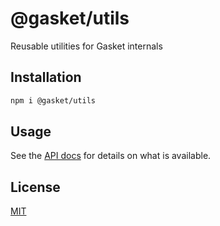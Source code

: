 # @gasket/utils

Reusable utilities for Gasket internals

## Installation

```bash
npm i @gasket/utils
```

## Usage

See the [API docs](docs/api.md) for details on what is available.

## License

[MIT](./LICENSE.md)
